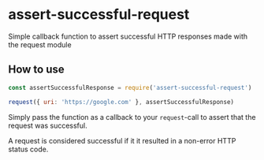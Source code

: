 # assert-successful-request
Simple callback function to assert successful HTTP responses made with the
request module

## How to use

```js
const assertSuccessfulResponse = require('assert-successful-request')

request({ uri: 'https://google.com' }, assertSuccessfulResponse)
```

Simply pass the function as a callback to your `request`-call to assert that
the request was successful.

A request is considered successful if it it resulted in a non-error HTTP status
code.
